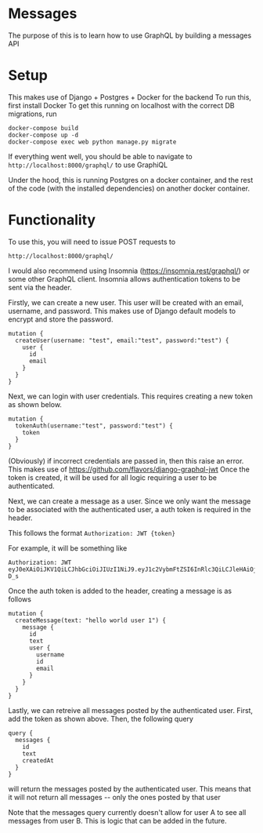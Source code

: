 # Messages
The purpose of this is to learn how to use GraphQL by building a messages API

# Setup
This makes use of Django + Postgres + Docker for the backend
To run this, first install Docker
To get this running on localhost with the correct DB migrations, run
```
docker-compose build
docker-compose up -d
docker-compose exec web python manage.py migrate
```
If everything went well, you should be able to navigate to
`http://localhost:8000/graphql/` to use GraphiQL

Under the hood, this is running Postgres on a docker container, and the
rest of the code (with the installed dependencies) on another docker 
container. 

# Functionality
To use this, you will need to issue POST requests to 
```
http://localhost:8000/graphql/
```
I would also recommend using Insomnia (https://insomnia.rest/graphql/)
or some other GraphQL client. Insomnia allows authentication tokens to be
sent via the header.

Firstly, we can create a new user. This user will be created with an
email, username, and password. This makes use of Django default models
to encrypt and store the password. 

```
mutation {
  createUser(username: "test", email:"test", password:"test") {
    user {
      id
      email
    }
  }
} 
```

Next, we can login with user credentials. This requires creating a
new token as shown below. 
```
mutation {
  tokenAuth(username:"test", password:"test") {
    token
  }
}
```
(Obviously) if incorrect credentials are passed in, then this raise
an error. 
This makes use of https://github.com/flavors/django-graphql-jwt
Once the token is created, it will be used for all logic requiring a
user to be authenticated. 

Next, we can create a message as a user. Since we only want the message
to be associated with the authenticated user, a auth token is required in
the header. 

This follows the format
`Authorization: JWT {token}`

For example, it will be something like
```
Authorization: JWT eyJ0eXAiOiJKV1QiLCJhbGciOiJIUzI1NiJ9.eyJ1c2VybmFtZSI6InRlc3QiLCJleHAiOjE1NzY0NTQ5MTIsIm9yaWdJYXQiOjE1NzY0NTQ2MTJ9.a8KDVcDJE2R80CMRdbpoEhCtjZP2RD3pC3SlPKs-D_s
```

Once the auth token is added to the header, creating a message is as follows
```
mutation {
  createMessage(text: "hello world user 1") {
    message {
      id
      text
      user {
        username
        id
        email
      }
    }
  }
}
```

Lastly, we can retreive all messages posted by the authenticated user. First,
add the token as shown above. Then, the following query
```
query {
  messages {
    id
    text
    createdAt
  }
}
```
will return the messages posted by the authenticated user. This means that
it will not return all messages -- only the ones posted by that user

Note that the messages query currently doesn't allow for user A to see all
messages from user B. This is logic that can be added in the future. 
